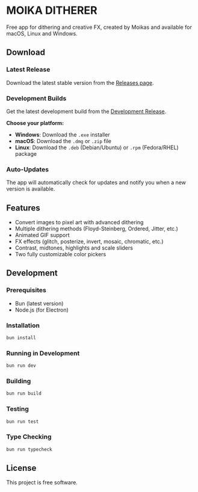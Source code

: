 # MOIKA DITHERER

Free app for dithering and creative FX, created by Moikas and available for macOS, Linux and Windows.

## Download

### Latest Release
Download the latest stable version from the [Releases page](https://github.com/moikas-code/moikas-ditherer/releases/latest).

### Development Builds
Get the latest development build from the [Development Release](https://github.com/moikas-code/moikas-ditherer/releases/tag/development).

**Choose your platform:**
- **Windows**: Download the `.exe` installer
- **macOS**: Download the `.dmg` or `.zip` file  
- **Linux**: Download the `.deb` (Debian/Ubuntu) or `.rpm` (Fedora/RHEL) package

### Auto-Updates
The app will automatically check for updates and notify you when a new version is available.

## Features

- Convert images to pixel art with advanced dithering
- Multiple dithering methods (Floyd-Steinberg, Ordered, Jitter, etc.)
- Animated GIF support
- FX effects (glitch, posterize, invert, mosaic, chromatic, etc.)
- Contrast, midtones, highlights and scale sliders
- Two fully customizable color pickers

## Development

### Prerequisites

- Bun (latest version)
- Node.js (for Electron)

### Installation

```bash
bun install
```

### Running in Development

```bash
bun run dev
```

### Building

```bash
bun run build
```

### Testing

```bash
bun run test
```

### Type Checking

```bash
bun run typecheck
```

## License

This project is free software.